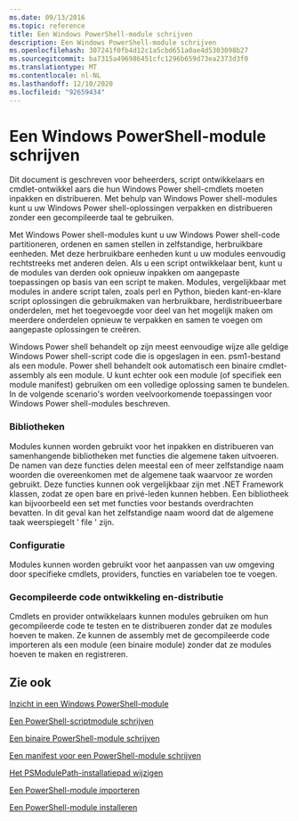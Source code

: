 ```yaml
---
ms.date: 09/13/2016
ms.topic: reference
title: Een Windows PowerShell-module schrijven
description: Een Windows PowerShell-module schrijven
ms.openlocfilehash: 307241f0fb4d12c1a5cbd651a0ae4d5303098b27
ms.sourcegitcommit: ba7315a496986451cfc1296b659d73ea2373d3f0
ms.translationtype: MT
ms.contentlocale: nl-NL
ms.lasthandoff: 12/10/2020
ms.locfileid: "92659434"
---
```

# <a name="writing-a-windows-powershell-module"></a>Een Windows PowerShell-module schrijven

Dit document is geschreven voor beheerders, script ontwikkelaars en cmdlet-ontwikkel aars die hun Windows Power shell-cmdlets moeten inpakken en distribueren. Met behulp van Windows Power shell-modules kunt u uw Windows Power shell-oplossingen verpakken en distribueren zonder een gecompileerde taal te gebruiken.

Met Windows Power shell-modules kunt u uw Windows Power shell-code partitioneren, ordenen en samen stellen in zelfstandige, herbruikbare eenheden. Met deze herbruikbare eenheden kunt u uw modules eenvoudig rechtstreeks met anderen delen. Als u een script ontwikkelaar bent, kunt u de modules van derden ook opnieuw inpakken om aangepaste toepassingen op basis van een script te maken. Modules, vergelijkbaar met modules in andere script talen, zoals perl en Python, bieden kant-en-klare script oplossingen die gebruikmaken van herbruikbare, herdistribueerbare onderdelen, met het toegevoegde voor deel van het mogelijk maken om meerdere onderdelen opnieuw te verpakken en samen te voegen om aangepaste oplossingen te creëren.

Windows Power shell behandelt op zijn meest eenvoudige wijze alle geldige Windows Power shell-script code die is opgeslagen in een. psm1-bestand als een module. Power shell behandelt ook automatisch een binaire cmdlet-assembly als een module. U kunt echter ook een module (of specifiek een module manifest) gebruiken om een volledige oplossing samen te bundelen. In de volgende scenario's worden veelvoorkomende toepassingen voor Windows Power shell-modules beschreven.

### <a name="libraries"></a>Bibliotheken

Modules kunnen worden gebruikt voor het inpakken en distribueren van samenhangende bibliotheken met functies die algemene taken uitvoeren. De namen van deze functies delen meestal een of meer zelfstandige naam woorden die overeenkomen met de algemene taak waarvoor ze worden gebruikt. Deze functies kunnen ook vergelijkbaar zijn met .NET Framework klassen, zodat ze open bare en privé-leden kunnen hebben. Een bibliotheek kan bijvoorbeeld een set met functies voor bestands overdrachten bevatten. In dit geval kan het zelfstandige naam woord dat de algemene taak weerspiegelt ' file ' zijn.

### <a name="configuration"></a>Configuratie

Modules kunnen worden gebruikt voor het aanpassen van uw omgeving door specifieke cmdlets, providers, functies en variabelen toe te voegen.

### <a name="compiled-code-development-and-distribution"></a>Gecompileerde code ontwikkeling en-distributie

Cmdlets en provider ontwikkelaars kunnen modules gebruiken om hun gecompileerde code te testen en te distribueren zonder dat ze modules hoeven te maken. Ze kunnen de assembly met de gecompileerde code importeren als een module (een binaire module) zonder dat ze modules hoeven te maken en registreren.

## <a name="see-also"></a>Zie ook

[Inzicht in een Windows PowerShell-module](./understanding-a-windows-powershell-module.md)

[Een PowerShell-scriptmodule schrijven](./how-to-write-a-powershell-script-module.md)

[Een binaire PowerShell-module schrijven](./how-to-write-a-powershell-binary-module.md)

[Een manifest voor een PowerShell-module schrijven](how-to-write-a-powershell-module-manifest.md)

[Het PSModulePath-installatiepad wijzigen](./modifying-the-psmodulepath-installation-path.md)

[Een PowerShell-module importeren](./importing-a-powershell-module.md)

[Een PowerShell-module installeren](./installing-a-powershell-module.md)
